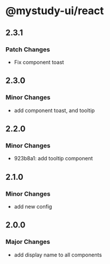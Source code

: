# @mystudy-ui/react

## 2.3.1

### Patch Changes

- Fix component toast

## 2.3.0

### Minor Changes

- add component toast, and tooltip

## 2.2.0

### Minor Changes

- 923b8a1: add tooltip component

## 2.1.0

### Minor Changes

- add new config

## 2.0.0

### Major Changes

- add display name to all components

